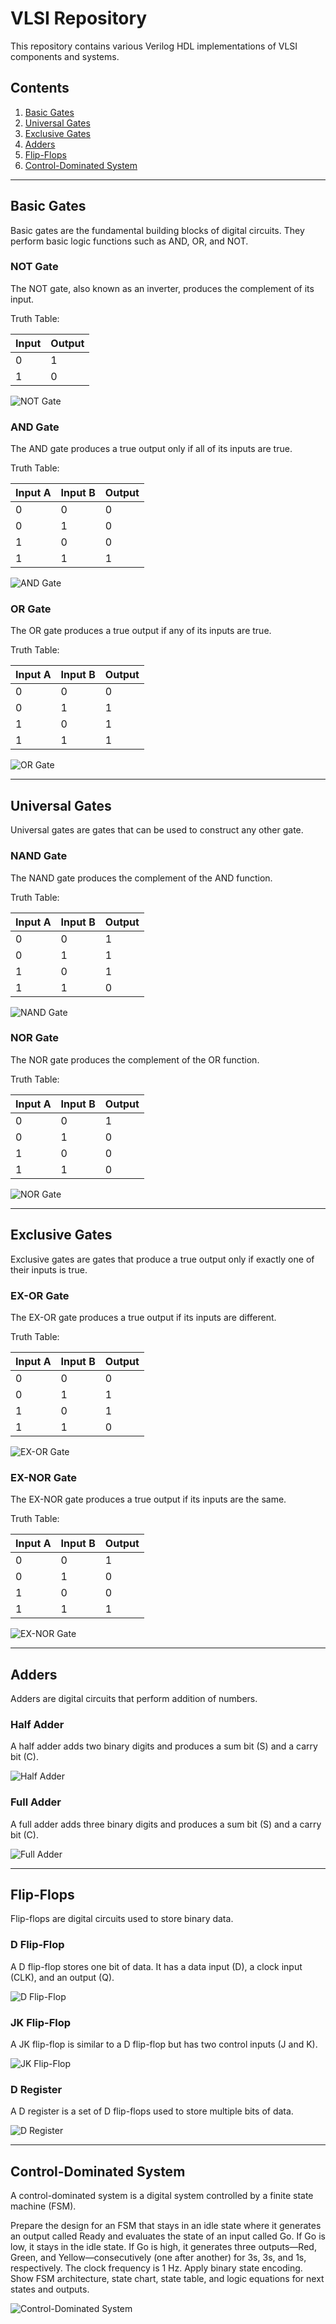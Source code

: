 # VLSI Repository

This repository contains various Verilog HDL implementations of VLSI components and systems.

## Contents

1. [Basic Gates](#basic-gates)
2. [Universal Gates](#universal-gates)
3. [Exclusive Gates](#exclusive-gates)
4. [Adders](#adders)
5. [Flip-Flops](#flip-flops)
6. [Control-Dominated System](#control-dominated-system)

---

## Basic Gates <a name="basic-gates"></a>

Basic gates are the fundamental building blocks of digital circuits. They perform basic logic functions such as AND, OR, and NOT.

### NOT Gate
The NOT gate, also known as an inverter, produces the complement of its input.

Truth Table:

| Input | Output |
|-------|--------|
|   0   |   1    |
|   1   |   0    |

![NOT Gate](images/not_gate.png)

### AND Gate
The AND gate produces a true output only if all of its inputs are true.

Truth Table:

| Input A | Input B | Output |
|---------|---------|--------|
|    0    |    0    |   0    |
|    0    |    1    |   0    |
|    1    |    0    |   0    |
|    1    |    1    |   1    |

![AND Gate](images/and_gate.png)

### OR Gate
The OR gate produces a true output if any of its inputs are true.

Truth Table:

| Input A | Input B | Output |
|---------|---------|--------|
|    0    |    0    |   0    |
|    0    |    1    |   1    |
|    1    |    0    |   1    |
|    1    |    1    |   1    |

![OR Gate](images/or_gate.png)

---

## Universal Gates <a name="universal-gates"></a>

Universal gates are gates that can be used to construct any other gate.

### NAND Gate
The NAND gate produces the complement of the AND function.

Truth Table:

| Input A | Input B | Output |
|---------|---------|--------|
|    0    |    0    |   1    |
|    0    |    1    |   1    |
|    1    |    0    |   1    |
|    1    |    1    |   0    |

![NAND Gate](images/nand_gate.png)

### NOR Gate
The NOR gate produces the complement of the OR function.

Truth Table:

| Input A | Input B | Output |
|---------|---------|--------|
|    0    |    0    |   1    |
|    0    |    1    |   0    |
|    1    |    0    |   0    |
|    1    |    1    |   0    |

![NOR Gate](images/nor_gate.png)

---

## Exclusive Gates <a name="exclusive-gates"></a>

Exclusive gates are gates that produce a true output only if exactly one of their inputs is true.

### EX-OR Gate
The EX-OR gate produces a true output if its inputs are different.

Truth Table:

| Input A | Input B | Output |
|---------|---------|--------|
|    0    |    0    |   0    |
|    0    |    1    |   1    |
|    1    |    0    |   1    |
|    1    |    1    |   0    |

![EX-OR Gate](images/exor_gate.png)

### EX-NOR Gate
The EX-NOR gate produces a true output if its inputs are the same.

Truth Table:

| Input A | Input B | Output |
|---------|---------|--------|
|    0    |    0    |   1    |
|    0    |    1    |   0    |
|    1    |    0    |   0    |
|    1    |    1    |   1    |

![EX-NOR Gate](images/exnor_gate.png)

---

## Adders <a name="adders"></a>

Adders are digital circuits that perform addition of numbers.

### Half Adder
A half adder adds two binary digits and produces a sum bit (S) and a carry bit (C).

![Half Adder](images/half_adder.png)

### Full Adder
A full adder adds three binary digits and produces a sum bit (S) and a carry bit (C).

![Full Adder](images/full_adder.png)

---

## Flip-Flops <a name="flip-flops"></a>

Flip-flops are digital circuits used to store binary data.

### D Flip-Flop
A D flip-flop stores one bit of data. It has a data input (D), a clock input (CLK), and an output (Q).

![D Flip-Flop](images/d_flipflop.png)

### JK Flip-Flop
A JK flip-flop is similar to a D flip-flop but has two control inputs (J and K).

![JK Flip-Flop](images/jk_flipflop.png)

### D Register
A D register is a set of D flip-flops used to store multiple bits of data.

![D Register](images/d_register.png)

---

## Control-Dominated System <a name="control-dominated-system"></a>

A control-dominated system is a digital system controlled by a finite state machine (FSM).

Prepare the design for an FSM that stays in an idle state where it generates an output called Ready and evaluates the state of an input called Go. If Go is low, it stays in the idle state. If Go is high, it generates three outputs—Red, Green, and Yellow—consecutively (one after another) for 3s, 3s, and 1s, respectively. The clock frequency is 1 Hz. Apply binary state encoding. Show FSM architecture, state chart, state table, and logic equations for next states and outputs.

![Control-Dominated System](images/control_system.png)

